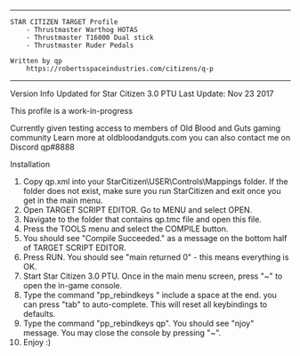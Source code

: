 **************************************************************************
	STAR CITIZEN TARGET Profile
		- Thrustmaster Warthog HOTAS
		- Thrustmaster T16000 Dual stick
		- Thrustmaster Ruder Pedals
		
	Written by qp
 		https://robertsspaceindustries.com/citizens/q-p

**************************************************************************

Version Info
Updated for Star Citizen 3.0 PTU
Last Update: Nov 23 2017

This profile is a work-in-progress

Currently given testing access to members of Old Blood and Guts gaming community
Learn more at oldbloodandguts.com
you can also contact me on Discord qp#8888



Installation

1. Copy qp.xml into your StarCitizen\USER\Controls\Mappings folder. If the folder does not exist, make sure you run StarCitizen and exit once you get in the main menu.
2. Open TARGET SCRIPT EDITOR. Go to MENU and select OPEN.
3. Navigate to the folder that contains qp.tmc file and open this file.
4. Press the TOOLS menu and select the COMPILE button.
5. You should see "Compile Succeeded." as a message on the bottom half of TARGET SCRIPT EDITOR.
6. Press RUN. You should see "main returned 0" - this means everything is OK.
7. Start Star Citizen 3.0 PTU. Once in the main menu screen, press "~" to open the in-game console.
8. Type the command "pp_rebindkeys " include a space at the end. you can press "tab" to auto-complete. This will reset all keybindings to defaults.
9. Type the command "pp_rebindkeys qp". You should see "njoy" message. You may close the console by pressing "~". 
10. Enjoy :)
